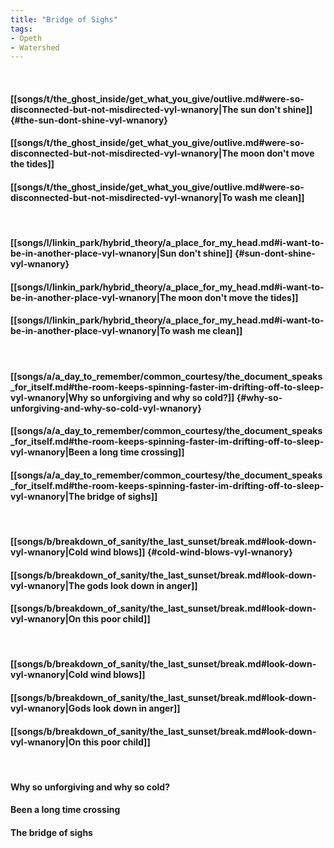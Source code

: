 ```yaml
---
title: "Bridge of Sighs"
tags:
- Opeth
- Watershed
---
```

&nbsp;
#### [[songs/t/the_ghost_inside/get_what_you_give/outlive.md#were-so-disconnected-but-not-misdirected-vyl-wnanory|The sun don't shine]] {#the-sun-dont-shine-vyl-wnanory}
#### [[songs/t/the_ghost_inside/get_what_you_give/outlive.md#were-so-disconnected-but-not-misdirected-vyl-wnanory|The moon don't move the tides]]
#### [[songs/t/the_ghost_inside/get_what_you_give/outlive.md#were-so-disconnected-but-not-misdirected-vyl-wnanory|To wash me clean]]
&nbsp;
#### [[songs/l/linkin_park/hybrid_theory/a_place_for_my_head.md#i-want-to-be-in-another-place-vyl-wnanory|Sun don't shine]] {#sun-dont-shine-vyl-wnanory}
#### [[songs/l/linkin_park/hybrid_theory/a_place_for_my_head.md#i-want-to-be-in-another-place-vyl-wnanory|The moon don't move the tides]]
#### [[songs/l/linkin_park/hybrid_theory/a_place_for_my_head.md#i-want-to-be-in-another-place-vyl-wnanory|To wash me clean]]
&nbsp;
#### [[songs/a/a_day_to_remember/common_courtesy/the_document_speaks_for_itself.md#the-room-keeps-spinning-faster-im-drifting-off-to-sleep-vyl-wnanory|Why so unforgiving and why so cold?]] {#why-so-unforgiving-and-why-so-cold-vyl-wnanory}
#### [[songs/a/a_day_to_remember/common_courtesy/the_document_speaks_for_itself.md#the-room-keeps-spinning-faster-im-drifting-off-to-sleep-vyl-wnanory|Been a long time crossing]]
#### [[songs/a/a_day_to_remember/common_courtesy/the_document_speaks_for_itself.md#the-room-keeps-spinning-faster-im-drifting-off-to-sleep-vyl-wnanory|The bridge of sighs]]
&nbsp;
#### [[songs/b/breakdown_of_sanity/the_last_sunset/break.md#look-down-vyl-wnanory|Cold wind blows]] {#cold-wind-blows-vyl-wnanory}
#### [[songs/b/breakdown_of_sanity/the_last_sunset/break.md#look-down-vyl-wnanory|The gods look down in anger]]
#### [[songs/b/breakdown_of_sanity/the_last_sunset/break.md#look-down-vyl-wnanory|On this poor child]]
&nbsp;
#### [[songs/b/breakdown_of_sanity/the_last_sunset/break.md#look-down-vyl-wnanory|Cold wind blows]]
#### [[songs/b/breakdown_of_sanity/the_last_sunset/break.md#look-down-vyl-wnanory|Gods look down in anger]]
#### [[songs/b/breakdown_of_sanity/the_last_sunset/break.md#look-down-vyl-wnanory|On this poor child]]
&nbsp;
#### Why so unforgiving and why so cold?
#### Been a long time crossing
#### The bridge of sighs
